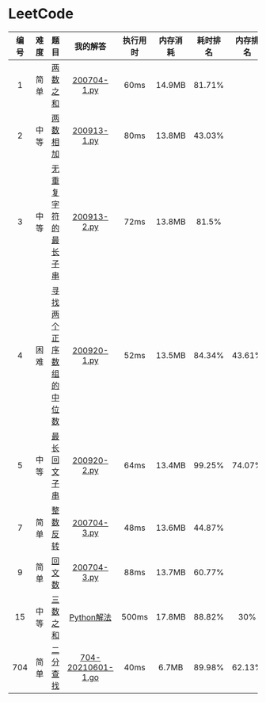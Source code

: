# LeetCode

| 编号 | 难度 | 题目 | 我的解答 | 执行用时 | 内存消耗 | 耗时排名 | 内存排名 | 备注 |
| :--: | :--: | :--: | :------: | :------: | :------: | :--: | :--: | :--: |
| 1 | 简单 | [两数之和](https://leetcode-cn.com/problems/two-sum/) | [200704-1.py](https://github.com/saltci/LeetCode/blob/master/00001_two_sum/200704-1.py) | 60ms | 14.9MB | 81.71% |  |  |
| 2 | 中等 | [两数相加](https://leetcode-cn.com/problems/add-two-numbers) | [200913-1.py](https://github.com/saltci/LeetCode/blob/master/00002_add_two_numbers/200913-1.py) | 80ms | 13.8MB | 43.03% |  |  |
| 3 | 中等 | [无重复字符的最长子串](https://leetcode-cn.com/problems/longest-substring-without-repeating-characters) | [200913-2.py](https://github.com/saltci/LeetCode/blob/master/00003_longest_substring_without_repeating_characters/200913-2.py) | 72ms | 13.8MB | 81.5% |  |  |
| 4 | 困难 | [寻找两个正序数组的中位数](https://leetcode-cn.com/problems/median-of-two-sorted-arrays) | [200920-1.py](https://github.com/saltci/LeetCode/blob/master/00004_median_of_two_sorted_arrays/200920-1.py) | 52ms | 13.5MB | 84.34% | 43.61% |  |
| 5 | 中等 | [最长回文子串](https://leetcode-cn.com/problems/longest-palindromic-substring/) | [200920-2.py](https://github.com/saltci/LeetCode/blob/master/00005_longest_palindromic_substring/200920-2.py) | 64ms | 13.4MB | 99.25% | 74.07% |  |
| 7 | 简单 | [整数反转](https://leetcode-cn.com/problems/reverse-integer/) | [200704-3.py](https://github.com/saltci/LeetCode/blob/master/00007_reverse_integer/200704-3.py) | 48ms | 13.6MB | 44.87% |  |  |
| 9 | 简单 | [回文数](https://leetcode-cn.com/problems/palindrome-number/) | [200704-3.py](https://github.com/saltci/LeetCode/blob/master/00009_palindrome_number/200704-3.py) | 88ms | 13.7MB | 60.77% |  |  |
| 15 | 中等 | [三数之和](https://leetcode-cn.com/problems/3sum/) | [Python解法](https://github.com/saltci/LeetCode/blob/master/00015_3sum/15.三数之和.py) | 500ms | 17.8MB | 88.82% | 30% | |
| 704 | 简单 | [二分查找](https://leetcode-cn.com/problems/binary-search/)| [704-20210601-1.go](https://github.com/saltci/LeetCode/blob/master/00704_binary-search/golang/704-20210601-1.go) | 40ms | 6.7MB | 89.98% | 62.13% |  |

